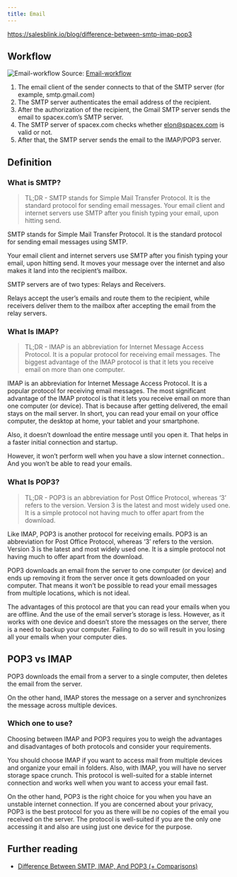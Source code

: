 ```yaml
---
title: Email
---
```


https://salesblink.io/blog/difference-between-smtp-imap-pop3

## Workflow

![Email-workflow](/img/linux/network/Difference-Between-SMTP-IMAP-And-POP3-Comparisons.jpeg)
Source: [Email-workflow](https://salesblink.io/blog/difference-between-smtp-imap-pop3)

1. The email client of the sender connects to that of the SMTP server (for example, smtp.gmail.com)
2. The SMTP server authenticates the email address of the recipient.
3. After the authorization of the recipient, the Gmail SMTP server sends the email to spacex.com’s SMTP server.
4. The SMTP server of spacex.com checks whether elon@spacex.com is valid or not. 
5. After that, the SMTP server sends the email to the IMAP/POP3 server. 

## Definition

### What is SMTP?
> TL;DR - SMTP stands for Simple Mail Transfer Protocol. It is the standard protocol for sending email messages. Your email client and internet servers use SMTP after you finish typing your email, upon hitting send.

SMTP stands for Simple Mail Transfer Protocol. It is the standard protocol for sending email messages using SMTP. 

Your email client and internet servers use SMTP after you finish typing your email, upon hitting send. It moves your message over the internet and also makes it land into the recipient’s mailbox. 

SMTP servers are of two types: Relays and Receivers. 

Relays accept the user’s emails and route them to the recipient, while receivers deliver them to the mailbox after accepting the email from the relay servers.

### What Is IMAP?

> TL;DR - IMAP is an abbreviation for Internet Message Access Protocol. It is a popular protocol for receiving email messages. The biggest advantage of the IMAP protocol is that it lets you receive email on more than one computer.

IMAP is an abbreviation for Internet Message Access Protocol. It is a popular protocol for receiving email messages. The most significant advantage of the IMAP protocol is that it lets you receive email on more than one computer (or device). That is because after getting delivered, the email stays on the mail server. In short, you can read your email on your office computer, the desktop at home, your tablet and your smartphone. 

Also, it doesn’t download the entire message until you open it. That helps in a faster initial connection and startup.  

However, it won’t perform well when you have a slow internet connection.. And you won’t be able to read your emails. 

### What Is POP3?
 > TL;DR - POP3 is an abbreviation for Post Office Protocol, whereas ‘3’ refers to the version. Version 3 is the latest and most widely used one. It is a simple protocol not having much to offer apart from the download.

Like IMAP, POP3 is another protocol for receiving emails. POP3 is an abbreviation for Post Office Protocol, whereas ‘3’ refers to the version. Version 3 is the latest and most widely used one. It is a simple protocol not having much to offer apart from the download. 

POP3 downloads an email from the server to one computer (or device) and ends up removing it from the server once it gets downloaded on your computer. That means it won’t be possible to read your email messages from multiple locations, which is not ideal.  

The advantages of this protocol are that you can read your emails when you are offline. And the use of the email server’s storage is less.  However, as it works with one device and doesn’t store the messages on the server, there is a need to backup your computer. Failing to do so will result in you losing all your emails when your computer dies. 

## POP3 vs IMAP

POP3 downloads the email from a server to a single computer, then deletes the email from the server.

On the other hand, IMAP stores the message on a server and synchronizes the message across multiple devices.


### Which one to use?

Choosing between IMAP and POP3 requires you to weigh the advantages and disadvantages of both protocols and consider your requirements. 

You should choose IMAP if you want to access mail from multiple devices and organize your email in folders. Also, with IMAP, you will have no server storage space crunch. This protocol is well-suited for a stable internet connection and works well when you want to access your email fast. 

On the other hand, POP3 is the right choice for you when you have an unstable internet connection. If you are concerned about your privacy, POP3 is the best protocol for you as there will be no copies of the email you received on the server. The protocol is well-suited if you are the only one accessing it and also are using just one device for the purpose. 

## Further reading

- [Difference Between SMTP, IMAP, And POP3 (+ Comparisons)](https://salesblink.io/blog/difference-between-smtp-imap-pop3)